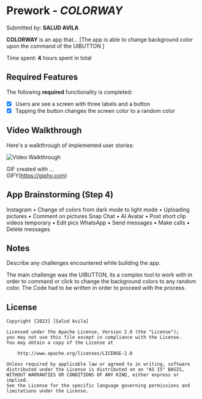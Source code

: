 # Prework - *COLORWAY*

Submitted by: **SALUD AVILA**

**COLORWAY** is an app that... [The app is able to change background color upon the command of the UIBUTTON ] 

Time spent: **4** hours spent in total

## Required Features

The following **required** functionality is completed:

- [x] Users are see a screen with three labels and a button
- [x] Tapping the button changes the screen color to a random color
 
## Video Walkthrough

Here's a walkthrough of implemented user stories:

<img src='https://media.giphy.com/media/bntLnIGiRjVyHpJ1QN/giphy.gif' title='Video Walkthrough' width='' alt='Video Walkthrough' /> 

<!-- Replace this with whatever GIF tool you used! -->
GIF created with ...  
GIFY(https://giphy.com)
<!-- Recommended tools:
[Kap](https://getkap.co/) for macOS
[ScreenToGif](https://www.screentogif.com/) for Windows
[peek](https://github.com/phw/peek) for Linux. -->

## App Brainstorming (Step 4)
Instagram
•    Change of colors from dark mode to light mode 
•    Uploading pictures 
•    Comment on pictures 
Snap Chat
•    AI Avatar 
•    Post short clip videos temporary 
•    Edit pics 
WhatsApp
•    Send messages
•    Make calls 
•    Delete messages 

## Notes

Describe any challenges encountered while building the app.

The main challenge was the UIBUTTON, its a complex tool to work with in order to command or click to change the background colors to any random color. The Code had to be written in order to proceed with the process. 
## License

    Copyright [2023] [Salud Avila]

    Licensed under the Apache License, Version 2.0 (the "License");
    you may not use this file except in compliance with the License.
    You may obtain a copy of the License at

        http://www.apache.org/licenses/LICENSE-2.0

    Unless required by applicable law or agreed to in writing, software
    distributed under the License is distributed on an "AS IS" BASIS,
    WITHOUT WARRANTIES OR CONDITIONS OF ANY KIND, either express or implied.
    See the License for the specific language governing permissions and
    limitations under the License.
